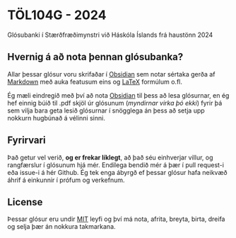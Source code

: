 # TÖL104G - 2024
Glósubanki í Stærðfræðimynstri við Háskóla Íslands frá haustönn 2024

## Hvernig á að nota þennan glósubanka?
Allar þessar glósur voru skrifaðar í [Obsidian](https://obsidian.md/) sem notar sértaka gerða af [Markdown](https://en.wikipedia.org/wiki/Markdown) með auka featusum eins og [LaTeX](https://www.latex-project.org/) formúlum o.fl.

Ég mæli eindregið með því að nota [Obsidian](https://obsidian.md/) til þess að lesa glósurnar, en ég hef einnig búið til .pdf skjöl úr glósunum (*myndirnar virka þó ekki*) fyrir þá sem vilja bara geta lesið glósurnar í snögglega án þess að setja upp nokkurn hugbúnað á vélinni sinni.

## Fyrirvari
Það getur vel verið, **og er frekar líklegt**, að það séu einhverjar villur, og rangfærslur í glósunum hjá mér. Endilega bendið mér á þær í pull request-i eða issue-i á hér Github. Ég tek enga ábyrgð ef þessar glósur hafa neikvæð áhrif á einkunnir í prófum og verkefnum.

## License
Þessar glósur eru undir [MIT](https://opensource.org/license/mit) leyfi og því má nota, afrita, breyta, birta, dreifa og selja þær án nokkura takmarkana.

